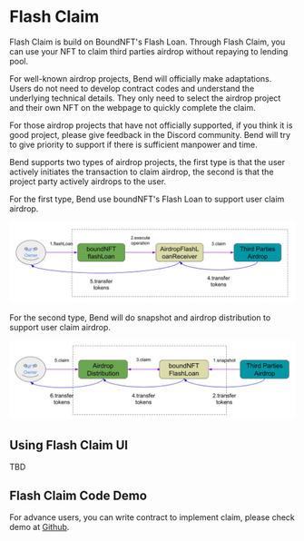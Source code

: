 # Flash Claim

Flash Claim is build on BoundNFT's Flash Loan. Through Flash Claim, you can use your NFT to claim third parties airdrop without repaying to lending pool.

For well-known airdrop projects, Bend will officially make adaptations. Users do not need to develop contract codes and understand the underlying technical details. They only need to select the airdrop project and their own NFT on the webpage to quickly complete the claim.

For those airdrop projects that have not officially supported, if you think it is good project, please give feedback in the Discord community. Bend will try to give priority to support if there is sufficient manpower and time.

Bend supports two types of airdrop projects, the first type is that the user actively initiates the transaction to claim airdrop, the second is that the project party actively airdrops to the user.

For the first type, Bend use boundNFT's Flash Loan to support user claim airdrop.

![Flash Claim](<../.gitbook/assets/Flash Claim 0419.jpg>)

For the second type, Bend will do snapshot and airdrop distribution to support user claim airdrop.

![Airdrop Distribution](<../.gitbook/assets/Airdrop Distribution 0419.jpg>)

## Using Flash Claim UI

TBD

## Flash Claim Code Demo

For advance users, you can write contract to implement claim, please check demo at [Github](https://github.com/BendDAO/bend-flashclaim-demo).
